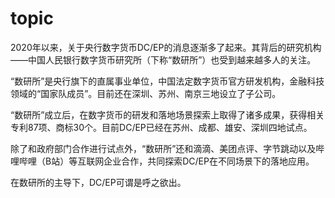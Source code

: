 # topic



2020年以来，关于央行数字货币DC/EP的消息逐渐多了起来。其背后的研究机构——中国人民银行数字货币研究所（下称“数研所”）也受到越来越多人的关注。

“数研所”是央行旗下的直属事业单位，中国法定数字货币官方研发机构，金融科技领域的“国家队成员”。目前还在深圳、苏州、南京三地设立了子公司。

“数研所”成立后，在数字货币的研发和落地场景探索上取得了诸多成果，获得相关专利87项、商标30个。目前DC/EP已经在苏州、成都、雄安、深圳四地试点。

除了和政府部门合作进行试点外，“数研所”还和滴滴、美团点评、字节跳动以及哔哩哔哩（B站）等互联网企业合作，共同探索DC/EP在不同场景下的落地应用。

在数研所的主导下，DC/EP可谓是呼之欲出。

